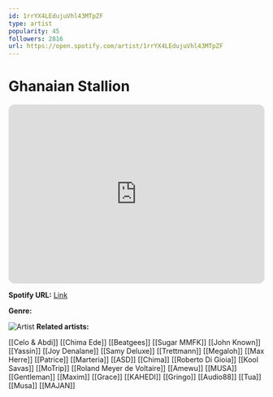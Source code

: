 ```yaml
---
id: 1rrYX4LEdujuVhl43MTpZF
type: artist
popularity: 45
followers: 2816
url: https://open.spotify.com/artist/1rrYX4LEdujuVhl43MTpZF
---
```

# Ghanaian Stallion

<iframe style="border-radius:12px" src="https://open.spotify.com/embed/artist/1rrYX4LEdujuVhl43MTpZF" width="100%" height="352" frameBorder="0" allowfullscreen="" allow="autoplay; clipboard-write; encrypted-media; fullscreen; picture-in-picture" loading="lazy"></iframe>

**Spotify URL:** [Link](https://open.spotify.com/artist/1rrYX4LEdujuVhl43MTpZF)

**Genre:** 

![Artist](https://i.scdn.co/image/ab6761610000e5eb1655a5022974ad47218373c0)
**Related artists:**

[[Celo & Abdi]]
[[Chima Ede]]
[[Beatgees]]
[[Sugar MMFK]]
[[John Known]]
[[Yassin]]
[[Joy Denalane]]
[[Samy Deluxe]]
[[Trettmann]]
[[Megaloh]]
[[Max Herre]]
[[Patrice]]
[[Marteria]]
[[ASD]]
[[Chima]]
[[Roberto Di Gioia]]
[[Kool Savas]]
[[MoTrip]]
[[Roland Meyer de Voltaire]]
[[Amewu]]
[[MUSA]]
[[Gentleman]]
[[Maxim]]
[[Grace]]
[[KAHEDI]]
[[Gringo]]
[[Audio88]]
[[Tua]]
[[Musa]]
[[MAJAN]]
